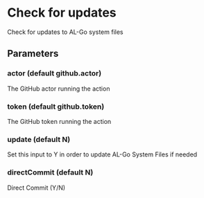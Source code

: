 # Check for updates
Check for updates to AL-Go system files
## Parameters
### actor (default github.actor)
The GitHub actor running the action
### token (default github.token)
The GitHub token running the action
### update (default N)
Set this input to Y in order to update AL-Go System Files if needed
### directCommit (default N)
Direct Commit (Y/N)
